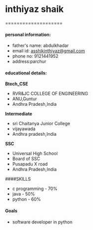 # inthiyaz shaik
====================

#### personal information:
- father's name: abdulkhadar
- email id: asshikinthiyaz@gmail.com
- phone no: 9121441952
- address:parchur


#### educational details:

**Btech_CSE**
- RVR&JC COLLEGE OF ENGINEERING
- ANU,Guntur
- Andhra Pradesh,India

**Intermediate**
- sri Chaitanya Junior College
- vijayawada
- Andhra pradesh,India


**SSC**
- Universal High School
- Board of SSC
- Pusapadu X road
- Andhra Pradesh,India


####SKILLS
- c programming - 70%
- java - 50%
- python - 60%


#### Goals
- software developer in python

